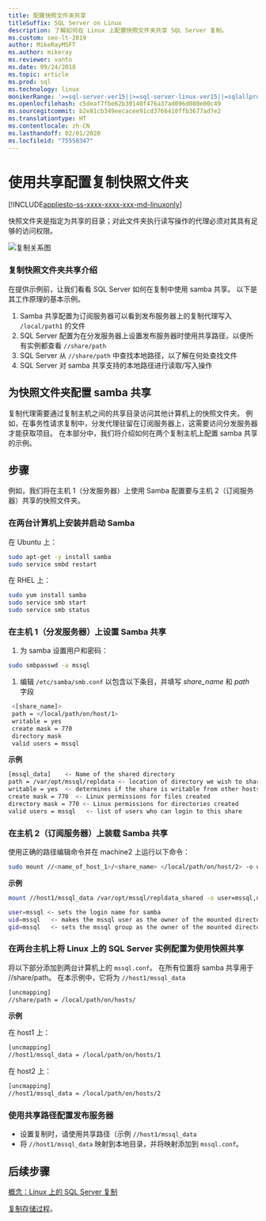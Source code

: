 ```yaml
---
title: 配置快照文件夹共享
titleSuffix: SQL Server on Linux
description: 了解如何在 Linux 上配置快照文件夹共享 SQL Server 复制。
ms.custom: seo-lt-2019
author: MikeRayMSFT
ms.author: mikeray
ms.reviewer: vanto
ms.date: 09/24/2018
ms.topic: article
ms.prod: sql
ms.technology: linux
monikerRange: '>=sql-server-ver15||>=sql-server-linux-ver15||=sqlallproducts-allversions'
ms.openlocfilehash: c5deaf7fbe62b30140f476a37ad096d080e00c49
ms.sourcegitcommit: b2e81cb349eecacee91cd3766410ffb3677ad7e2
ms.translationtype: HT
ms.contentlocale: zh-CN
ms.lasthandoff: 02/01/2020
ms.locfileid: "75558347"
---
```

# <a name="configure-replication-snapshot-folder-with-shares"></a>使用共享配置复制快照文件夹

[!INCLUDE[appliesto-ss-xxxx-xxxx-xxx-md-linuxonly](../includes/appliesto-ss-xxxx-xxxx-xxx-md-linuxonly.md)]

快照文件夹是指定为共享的目录；对此文件夹执行读写操作的代理必须对其具有足够的访问权限。

![复制关系图][1]

### <a name="replication-snapshot-folder-share-explained"></a>复制快照文件夹共享介绍

在提供示例前，让我们看看 SQL Server 如何在复制中使用 samba 共享。 以下是其工作原理的基本示例。

1. Samba 共享配置为订阅服务器可以看到发布服务器上的复制代理写入 `/local/path1` 的文件
2. SQL Server 配置为在分发服务器上设置发布服务器时使用共享路径，以便所有实例都查看 `//share/path`
3. SQL Server 从 `//share/path` 中查找本地路径，以了解在何处查找文件
4. SQL Server 对 samba 共享支持的本地路径进行读取/写入操作


## <a name="configure-a-samba-share-for-the-snapshot-folder"></a>为快照文件夹配置 samba 共享 

复制代理需要通过复制主机之间的共享目录访问其他计算机上的快照文件夹。 例如，在事务性请求复制中，分发代理驻留在订阅服务器上，这需要访问分发服务器才能获取项目。 在本部分中，我们将介绍如何在两个复制主机上配置 samba 共享的示例。


## <a name="steps"></a>步骤

例如，我们将在主机 1（分发服务器）上使用 Samba 配置要与主机 2（订阅服务器）共享的快照文件夹。 

### <a name="install-and-start-samba-on-both-machines"></a>在两台计算机上安装并启动 Samba 

在 Ubuntu 上：

```bash
sudo apt-get -y install samba
sudo service smbd restart
```

在 RHEL 上：

```bash
sudo yum install samba
sudo service smb start
sudo service smb status
```

### <a name="on-host-1-distributor-set-up-the-samba-share"></a>在主机 1（分发服务器）上设置 Samba 共享 

1. 为 samba 设置用户和密码：

  ```bash
  sudo smbpasswd -a mssql 
  ```

1. 编辑 `/etc/samba/smb.conf` 以包含以下条目，并填写 *share_name* 和 *path* 字段
 ```bash
  <[share_name]>
  path = </local/path/on/host/1>
  writable = yes
  create mask = 770
  directory mask 
  valid users = mssql 
  ```

  **示例**

  ```bash
  [mssql_data]    <- Name of the shared directory
  path = /var/opt/mssql/repldata <- location of directory we wish to share
  writable = yes  <- determines if the share is writable from other hosts
  create mask = 770  <- Linux permissions for files created 
  directory mask = 770 <- Linux permissions for directories created
  valid users = mssql   <- list of users who can login to this share
  ```

### <a name="on-host-2-subscriber--mount-the-samba-share"></a>在主机 2（订阅服务器）上装载 Samba 共享

使用正确的路径编辑命令并在 machine2 上运行以下命令：

  ```bash
  sudo mount //<name_of_host_1>/<share_name> </local/path/on/host/2> -o user=mssql,uid=mssql,gid=mssql
  ```

  **示例**

  ```bash
  mount //host1/mssql_data /var/opt/mssql/repldata_shared -o user=mssql,uid=mssql,gid=mssql

  user=mssql <- sets the login name for samba
  uid=mssql   <- makes the mssql user as the owner of the mounted directory
  gid=mssql   <- sets the mssql group as the owner of the mounted directory
  ```

### <a name="on-both-hosts--configure-sql-server-on-linux-instances-to-use-snapshot-share"></a>在两台主机上将 Linux 上的 SQL Server 实例配置为使用快照共享

将以下部分添加到两台计算机上的 `mssql.conf`。 在所有位置将 samba 共享用于 //share/path。 在本示例中，它将为 `//host1/mssql_data`

  ```bash
  [uncmapping]
  //share/path = /local/path/on/hosts/
  ```

  **示例**

  在 host1 上：

  ```bash
  [uncmapping]
  //host1/mssql_data = /local/path/on/hosts/1
  ```

  在 host2 上：
  
  ```bash
  [uncmapping]
  //host1/mssql_data = /local/path/on/hosts/2
  ```

### <a name="configuring-publisher-with-shared-paths"></a>使用共享路径配置发布服务器

* 设置复制时，请使用共享路径（示例 `//host1/mssql_data`
* 将 `//host1/mssql_data` 映射到本地目录，并将映射添加到 `mssql.conf`。

## <a name="next-steps"></a>后续步骤

[概念：Linux 上的 SQL Server 复制](sql-server-linux-replication.md)

[复制存储过程](../relational-databases/system-stored-procedures/replication-stored-procedures-transact-sql.md)。

[1]: ./media/sql-server-linux-replication-snapshot-shares/image1.png
